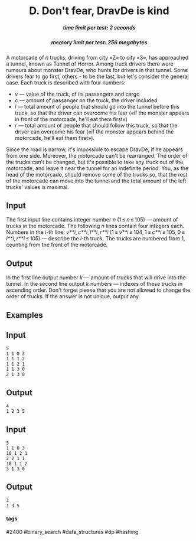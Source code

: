 <h1 style='text-align: center;'> D. Don't fear, DravDe is kind</h1>

<h5 style='text-align: center;'>time limit per test: 2 seconds</h5>
<h5 style='text-align: center;'>memory limit per test: 256 megabytes</h5>

A motorcade of *n* trucks, driving from city «Z» to city «З», has approached a tunnel, known as Tunnel of Horror. Among truck drivers there were rumours about monster DravDe, who hunts for drivers in that tunnel. Some drivers fear to go first, others - to be the last, but let's consider the general case. Each truck is described with four numbers: 

* *v* — value of the truck, of its passangers and cargo
* *c* — amount of passanger on the truck, the driver included
* *l* — total amount of people that should go into the tunnel before this truck, so that the driver can overcome his fear («if the monster appears in front of the motorcade, he'll eat them first»)
* *r* — total amount of people that should follow this truck, so that the driver can overcome his fear («if the monster appears behind the motorcade, he'll eat them first»).

Since the road is narrow, it's impossible to escape DravDe, if he appears from one side. Moreover, the motorcade can't be rearranged. The order of the trucks can't be changed, but it's possible to take any truck out of the motorcade, and leave it near the tunnel for an indefinite period. You, as the head of the motorcade, should remove some of the trucks so, that the rest of the motorcade can move into the tunnel and the total amount of the left trucks' values is maximal. 

## Input

The first input line contains integer number *n* (1 ≤ *n* ≤ 105) — amount of trucks in the motorcade. The following *n* lines contain four integers each. Numbers in the *i*-th line: *v**i*, *c**i*, *l**i*, *r**i* (1 ≤ *v**i* ≤ 104, 1 ≤ *c**i* ≤ 105, 0 ≤ *l**i*, *r**i* ≤ 105) — describe the *i*-th truck. The trucks are numbered from 1, counting from the front of the motorcade.

## Output

In the first line output number *k* — amount of trucks that will drive into the tunnel. In the second line output *k* numbers — indexes of these trucks in ascending order. Don't forget please that you are not allowed to change the order of trucks. If the answer is not unique, output any.

## Examples

## Input


```
5  
1 1 0 3  
1 1 1 2  
1 1 2 1  
1 1 3 0  
2 1 3 0  

```
## Output


```
4  
1 2 3 5   

```
## Input


```
5  
1 1 0 3  
10 1 2 1  
2 2 1 1  
10 1 1 2  
3 1 3 0  

```
## Output


```
3  
1 3 5   

```


#### tags 

#2400 #binary_search #data_structures #dp #hashing 